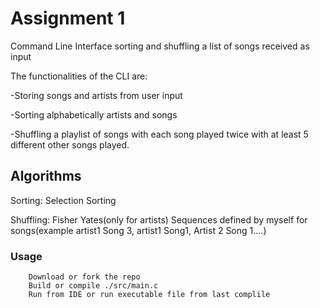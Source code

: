 # Assignment 1


Command Line Interface sorting and shuffling a list of songs received as input 

The functionalities of the CLI are:

-Storing songs and artists from user input

-Sorting alphabetically artists and songs

-Shuffling a playlist of songs with each song played twice with at least 5 different other songs played.

## Algorithms

Sorting:
        Selection Sorting

Shuffling:
        Fisher Yates(only for artists)
        Sequences defined by myself for songs(example artist1 Song 3, artist1 Song1, Artist 2 Song 1....)

### Usage
        Download or fork the repo
        Build or compile ./src/main.c
        Run from IDE or run executable file from last complile 

